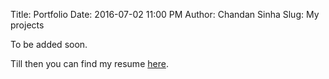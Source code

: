 Title: Portfolio
Date: 2016-07-02 11:00 PM
Author: Chandan Sinha
Slug: My projects

To be added soon.

Till then you can find my resume [here](https://mechanicalcoder.github.io/assets/resume.pdf).